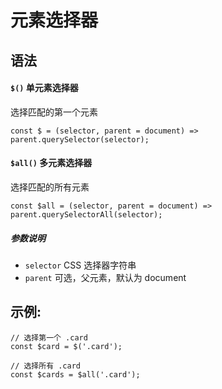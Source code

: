 # 元素选择器

## 语法

#### `$()` 单元素选择器

选择匹配的第一个元素

```
const $ = (selector, parent = document) => parent.querySelector(selector);
```

#### `$all()` 多元素选择器

选择匹配的所有元素

```
const $all = (selector, parent = document) => parent.querySelectorAll(selector);
```

##### 参数说明

-   `selector` CSS 选择器字符串
-   `parent` 可选，父元素，默认为 document

## 示例:

```
// 选择第一个 .card
const $card = $('.card');

// 选择所有 .card
const $cards = $all('.card');
```
